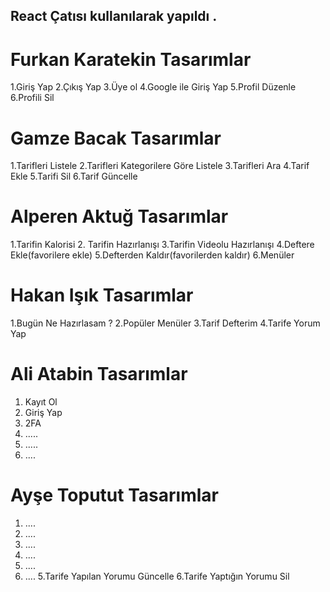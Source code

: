 ##    React Çatısı kullanılarak yapıldı .

# Furkan Karatekin Tasarımlar #
   1.Giriş Yap
   2.Çıkış Yap
   3.Üye ol
   4.Google ile Giriş Yap
   5.Profil Düzenle
   6.Profili Sil

# Gamze Bacak Tasarımlar #
   1.Tarifleri Listele
   2.Tarifleri Kategorilere Göre Listele
   3.Tarifleri Ara
   4.Tarif Ekle
   5.Tarifi Sil
   6.Tarif Güncelle

# Alperen Aktuğ Tasarımlar #
   1.Tarifin Kalorisi
   2. Tarifin Hazırlanışı
   3.Tarifin Videolu Hazırlanışı
   4.Deftere Ekle(favorilere ekle)
   5.Defterden Kaldır(favorilerden kaldır)
   6.Menüler

# Hakan Işık Tasarımlar #
   1.Bugün Ne Hazırlasam ?
   2.Popüler Menüler
   3.Tarif Defterim
   4.Tarife Yorum Yap

   # Ali Atabin Tasarımlar #
1. Kayıt Ol
2. Giriş Yap
3. 2FA
4. .....
5. .....
6. ....


# Ayşe Toputut Tasarımlar #
1. ....
2. ....
3. ....
4. ....
5. ....
6. ....
   5.Tarife Yapılan Yorumu Güncelle
   6.Tarife Yaptığın Yorumu Sil
   
